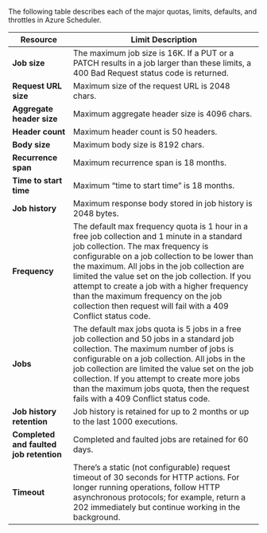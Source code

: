 The following table describes each of the major quotas, limits, defaults, and throttles in Azure Scheduler.

| Resource | Limit Description |
| --- | --- |
| **Job size** |The maximum job size is 16K. If a PUT or a PATCH results in a job larger than these limits, a 400 Bad Request status code is returned. |
| **Request URL size** |Maximum size of the request URL is 2048 chars. |
| **Aggregate header size** |Maximum aggregate header size is 4096 chars. |
| **Header count** |Maximum header count is 50 headers. |
| **Body size** |Maximum body size is 8192 chars. |
| **Recurrence span** |Maximum recurrence span is 18 months. |
| **Time to start time** |Maximum “time to start time” is 18 months. |
| **Job history** |Maximum response body stored in job history is 2048 bytes. |
| **Frequency** |The default max frequency quota is 1 hour in a free job collection and 1 minute in a standard job collection. The max frequency is configurable on a job collection to be lower than the maximum. All jobs in the job collection are limited the value set on the job collection. If you attempt to create a job with a higher frequency than the maximum frequency on the job collection then request will fail with a 409 Conflict status code. |
| **Jobs** |The default max jobs quota is 5 jobs in a free job collection and 50 jobs in a standard job collection. The maximum number of jobs is configurable on a job collection. All jobs in the job collection are limited the value set on the job collection. If you attempt to create more jobs than the maximum jobs quota, then the request fails with a 409 Conflict status code. |
| **Job history retention** |Job history is retained for up to 2 months or up to the last 1000 executions. |
| **Completed and faulted job retention** |Completed and faulted jobs are retained for 60 days. |
| **Timeout** |There’s a static (not configurable) request timeout of 30 seconds for HTTP actions. For longer running operations, follow HTTP asynchronous protocols; for example, return a 202 immediately but continue working in the background. |

